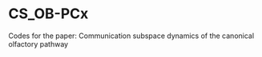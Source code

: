 # CS_OB-PCx
Codes for the paper: Communication subspace dynamics of the canonical olfactory pathway

